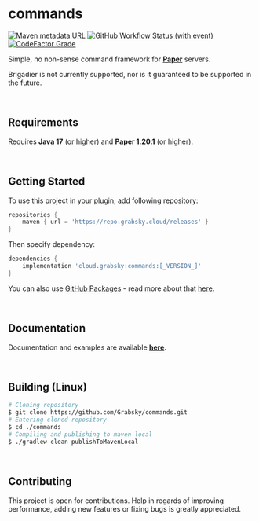 # commands
<span>
    <a href=""><img alt="Maven metadata URL" src="https://img.shields.io/maven-metadata/v?metadataUrl=https%3A%2F%2Frepo.grabsky.cloud%2Freleases%2Fcloud%2Fgrabsky%2Fcommands%2Fmaven-metadata.xml&style=for-the-badge&logo=gradle&label=%20"></a>
    <a href=""><img alt="GitHub Workflow Status (with event)" src="https://img.shields.io/github/actions/workflow/status/Grabsky/commands/gradle.yml?style=for-the-badge&logo=github&logoColor=white&label=%20"></a>
    <a href=""><img alt="CodeFactor Grade" src="https://img.shields.io/codefactor/grade/github/Grabsky/commands/main?style=for-the-badge&logo=codefactor&logoColor=white&label=%20"></a>
</span>
<p></p>

Simple, no non-sense command framework for **[Paper](https://github.com/PaperMC/Paper)** servers.

Brigadier is not currently supported, nor is it guaranteed to be supported in the future.

<br />

## Requirements
Requires **Java 17** (or higher) and **Paper 1.20.1** (or higher).

<br />

## Getting Started
To use this project in your plugin, add following repository:
```groovy
repositories {
    maven { url = 'https://repo.grabsky.cloud/releases' }
}
```
Then specify dependency:
```groovy
dependencies {
    implementation 'cloud.grabsky:commands:[_VERSION_]'
}
```
You can also use [GitHub Packages](https://github.com/Grabsky/commands/packages/) - read more about that [here](https://docs.github.com/en/packages/working-with-a-github-packages-registry/working-with-the-gradle-registry#using-a-published-package).


<br />

## Documentation
Documentation and examples are available **[here](https://github.com/Grabsky/commands/blob/main/DOCS.md)**.

<br />

## Building (Linux)
```bash
# Cloning repository
$ git clone https://github.com/Grabsky/commands.git
# Entering cloned repository
$ cd ./commands
# Compiling and publishing to maven local
$ ./gradlew clean publishToMavenLocal
```

<br />

## Contributing
This project is open for contributions. Help in regards of improving performance, adding new features or fixing bugs is greatly appreciated.
